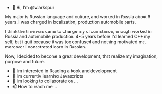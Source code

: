 - 👋 Hi, I’m @wlarkspur

My major is Russian language and culture, and worked in Russia about 5 years.
I was charged in localization, production automobile parts.

I think the time was came to change my circumstance, enough worked in Russia and automobile production.
4~5 years before I'd learned C++ my self, but i quit because it was too confused and nothing motivated me, moreover i concetrated learn in Russian.

Now, I decided to become a great development, that realize my imagination, purpose and future. 

- 👀 I’m interested in Reading a book and development 
- 🌱 I’m currently learning Javascripts
- 💞️ I’m looking to collaborate on ...
- 📫 How to reach me ...

<!---
wlarkspur/wlarkspur is a ✨ special ✨ repository because its `README.md` (this file) appears on your GitHub profile.
You can click the Preview link to take a look at your changes.
--->
